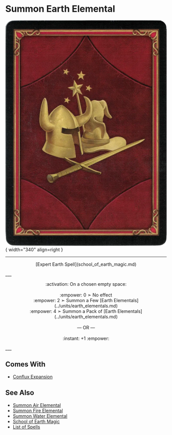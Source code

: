 # Summon Earth Elemental

![Summon Earth Elemental](../assets/player-deck-back.webp){ width="340" align=right }

___
<p style="text-align: center;" markdown>[Expert Earth Spell](school_of_earth_magic.md)</p>
___
<p style="text-align: center;" markdown>:activation: On a chosen empty space:<br><br>:empower: 0 ➣ No effect<br>:empower: 2 ➣ Summon a Few [Earth Elementals](../units/earth_elementals.md)<br>:empower: 4 ➣ Summon a Pack of [Earth Elementals](../units/earth_elementals.md)<br><br>— OR —<br><br>:instant: +1 :empower:</p>
___


## Comes With

- [Conflux Expansion](../content/conflux_expansion.md)


## See Also

- [Summon Air Elemental](summon_air_elemental.md)
- [Summon Fire Elemental](summon_fire_elemental.md)
- [Summon Water Elemental](summon_water_elemental.md)
- [School of Earth Magic](school_of_earth_magic.md)
- [List of Spells](index.md)
